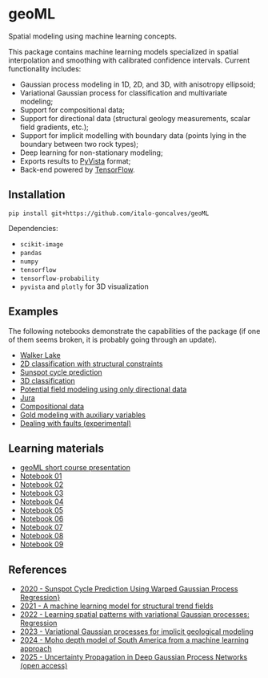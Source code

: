 # geoML
Spatial modeling using machine learning concepts.

This package contains machine learning models specialized in spatial interpolation and smoothing with calibrated confidence intervals. Current functionality includes:

* Gaussian process modeling in 1D, 2D, and 3D, with 
anisotropy ellipsoid;
* Variational Gaussian process for classification and multivariate
modeling;
* Support for compositional data;
* Support for directional data (structural geology
measurements, scalar field gradients, etc.);
* Support for implicit modelling with boundary data (points
lying in the boundary between two rock types);
* Deep learning for non-stationary modeling;
* Exports results to [PyVista](https://github.com/pyvista/pyvista) format;
* Back-end powered by [TensorFlow](https://www.tensorflow.org/).

## Installation

```
pip install git+https://github.com/italo-goncalves/geoML
```

Dependencies:
* `scikit-image`
* `pandas`
* `numpy`
* `tensorflow`
* `tensorflow-probability`
* `pyvista` and `plotly` for 3D visualization

## Examples
The following notebooks demonstrate the capabilities of the package (if one
 of them seems broken, it is probably going through an update).

* [Walker Lake](https://colab.research.google.com/drive/1zH-dAytMwR_OocDgJWE3Sy8pbcq0PdAJ)
* [2D classification with structural constraints](https://colab.research.google.com/drive/1eiIa8kavRIp5SK5R89ozkIj5lmeRrx9x)
* [Sunspot cycle prediction](https://colab.research.google.com/drive/1tbc7I8K0NmpCM4mOZZ1kghlXWnLamE5l)
* [3D classification](https://colab.research.google.com/drive/1oC8b-eCgrfLxMcVsxVv6EvQyeKelUUjE)
* [Potential field modeling using only directional data](https://colab.research.google.com/drive/141zuv7VH431fVt0dwHQiKCSJmYd6E9u8)
* [Jura](https://colab.research.google.com/drive/1v7Us_ljM5zwkLy6IIKfOjREazZSLepjU?usp=sharing)
* [Compositional data](https://colab.research.google.com/drive/14bvDkre3UNxXywUWq2QEs6Q4w-gd30Mb?usp=sharing)
* [Gold modeling with auxiliary variables](https://colab.research.google.com/drive/16OFpI1a-V-Wfsgkw_jhlh2NXGFwuHZ0C?usp=sharing)
* [Dealing with faults (experimental)](https://colab.research.google.com/drive/1O_EsFy6bGbUIpzYySafUYrscUcbmTUHc?usp=sharing)


## Learning materials
* [geoML short course presentation](https://1drv.ms/p/c/4a4617b38edb43d3/ERKF7Z9DUQNPon_oZGSxclwB_rneluFp9bAhep6lpbtP6g?e=stGHkW)
* [Notebook 01](https://colab.research.google.com/drive/1_LS-tem6ATRi62inKvZVOPJRJPjlzGxO?usp=sharing)
* [Notebook 02](https://colab.research.google.com/drive/1dq19BU-vgsQAlAyx2gZjiGTPM-d2Oh26?usp=sharing)
* [Notebook 03](https://colab.research.google.com/drive/136aCKd9df39S4PmShZ0KIbfmQjaRWkP_?usp=sharing)
* [Notebook 04](https://colab.research.google.com/drive/1ZqeQhbrbVHKEVJgwLQT2jY8AmZR6ENhd?usp=drive_link)
* [Notebook 05](https://colab.research.google.com/drive/1mKcRF_Kme6ac-nNzj6dON_updZk01LAS?usp=drive_link)
* [Notebook 06](https://colab.research.google.com/drive/1SUNlzThWzg5sbj5sK878WOkgVILdRLjV?usp=drive_link)
* [Notebook 07](https://colab.research.google.com/drive/1kWvsTAfVMs_K4eHwImJDlPnDUt9k3kZd?usp=sharing)
* [Notebook 08](https://colab.research.google.com/drive/1HotYLXScQT-J-aqBMrvI_vR2UOyIWn2o?usp=drive_link)
* [Notebook 09](https://colab.research.google.com/drive/1oxFsdAvouiJSmsiDhs4vh-DsWGvaAUMm?usp=drive_link)

## References

* [2020 - Sunspot Cycle Prediction Using Warped Gaussian Process Regression}](https://www.sciencedirect.com/science/article/pii/S0273117719308026)
* [2021 - A machine learning model for structural trend fields](https://doi.org/10.1016/j.cageo.2021.104715)
* [2022 - Learning spatial patterns with variational Gaussian processes: Regression](https://doi.org/10.1016/j.cageo.2022.105056)
* [2023 - Variational Gaussian processes for implicit geological modeling](https://linkinghub.elsevier.com/retrieve/pii/S0098300423000274)
* [2024 - Moho depth model of South America from a machine learning approach](https://www.sciencedirect.com/science/article/abs/pii/S0895981124003377)
* [2025 - Uncertainty Propagation in Deep Gaussian Process Networks (open access)](https://link.springer.com/10.1007/s11004-025-10187-4)
